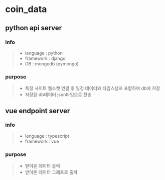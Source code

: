 # coin_data

## python api server 

### info
> * lenguage : python
> * framework : django 
> * DB : mongodb (pymongo)
### purpose 
> * 특정 사이트 웹소켓 연결 후 일정 데이터와 타임스탬프 포함하여 db에 저장
> * 저장된 db데이터 json타입으로 전송

## vue endpoint server 

### info
> * lenguage : typescript 
> * framework : vue
### purpose
> * 받아온 데이터 출력
> * 받아온 데이터 그래프로 출력


